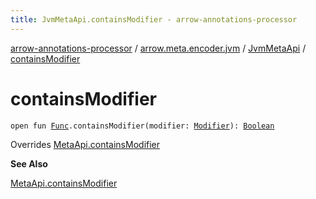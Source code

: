 ```yaml
---
title: JvmMetaApi.containsModifier - arrow-annotations-processor
---
```


[arrow-annotations-processor](../../index.html) / [arrow.meta.encoder.jvm](../index.html) / [JvmMetaApi](index.html) / [containsModifier](./contains-modifier.html)

# containsModifier

`open fun `[`Func`](../../arrow.meta.ast/-func/index.html)`.containsModifier(modifier: `[`Modifier`](../../arrow.meta.ast/-modifier/index.html)`): `[`Boolean`](https://kotlinlang.org/api/latest/jvm/stdlib/kotlin/-boolean/index.html)

Overrides [MetaApi.containsModifier](../../arrow.meta.encoder/-meta-api/contains-modifier.html)

**See Also**

[MetaApi.containsModifier](../../arrow.meta.encoder/-meta-api/contains-modifier.html)

